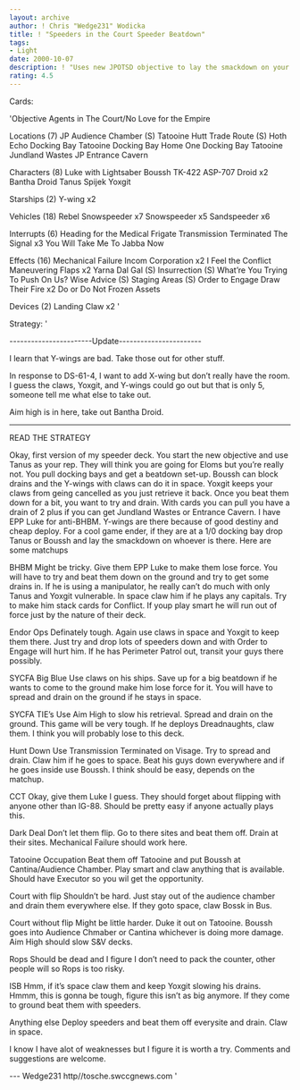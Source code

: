 ```yaml
---
layout: archive
author: ! Chris "Wedge231" Wodicka
title: ! "Speeders in the Court Speeder Beatdown"
tags:
- Light
date: 2000-10-07
description: ! "Uses new JPOTSD objective to lay the smackdown on your opponent."
rating: 4.5
---
```

Cards: 

'Objective Agents in The Court/No Love for the Empire

Locations (7)
JP Audience Chamber (S)
Tatooine Hutt Trade Route (S)
Hoth Echo Docking Bay
Tatooine Docking Bay
Home One Docking Bay
Tatooine Jundland Wastes
JP Entrance Cavern

Characters (8)
Luke with Lightsaber
Boussh
TK-422
ASP-707 Droid x2
Bantha Droid
Tanus Spijek
Yoxgit

Starships (2)
Y-wing x2

Vehicles (18)
Rebel Snowspeeder x7
Snowspeeder x5
Sandspeeder x6

Interrupts (6)
Heading for the Medical Frigate
Transmission Terminated
The Signal x3
You Will Take Me To Jabba Now

Effects (16)
Mechanical Failure
Incom Corporation x2
I Feel the Conflict
Maneuvering Flaps x2
Yarna Dal Gal (S)
Insurrection (S)
What&#8217;re You Trying To Push On Us?
Wise Advice (S)
Staging Areas (S)
Order to Engage
Draw Their Fire x2
Do or Do Not
Frozen Assets

Devices (2)
Landing Claw x2 '

Strategy: '

-----------------------Update-----------------------

I learn that Y-wings are bad. Take those out for other stuff.

In response to DS-61-4, I want to add X-wing but don’t really have the room. I guess the claws, Yoxgit, and Y-wings could go out but that is only 5, someone tell me what else to take out.

Aim high is in here, take out Bantha Droid.

---------------------------------------------------------

READ THE STRATEGY

Okay, first version of my speeder deck. You start the new objective and use Tanus as your rep. They will think you are going for Eloms but you’re really not. You pull docking bays and get a beatdown set-up. Boussh can block drains and the Y-wings with claws can do it in space. Yoxgit keeps your claws from geing cancelled as you just retrieve it back. Once you beat them down for a bit, you want to try and drain. With cards you can pull you have a drain of 2 plus if you can get Jundland Wastes or Entrance Cavern. I have EPP Luke for anti-BHBM. Y-wings are there because of good destiny and cheap deploy. For a cool game ender, if they are at a 1/0 docking bay drop Tanus or Boussh and lay the smackdown on whoever is there. Here are some matchups

BHBM Might be tricky. Give them EPP Luke to make them lose force. You will have to try and beat them down on the ground and try to get some drains in. If he is using a manipulator, he really can’t do much with only Tanus and Yoxgit vulnerable. In space claw him if he plays any capitals. Try to make him stack cards for Conflict. If youp play smart he will run out of force just by the nature of their deck.

Endor Ops Definately tough. Again use claws in space and Yoxgit to keep them there. Just try and drop lots of speeders down and with Order to Engage will hurt him. If he has Perimeter Patrol out, transit your guys there possibly.

SYCFA Big Blue Use claws on his ships. Save up for a big beatdown if he wants to come to the ground make him lose force for it. You will have to spread and drain on the ground if he stays in space.

SYCFA TIE’s Use Aim High to slow his retrieval. Spread and drain on the ground. This game will be very tough. If he deploys Dreadnaughts, claw them. I think you will probably lose to this deck.

Hunt Down Use Transmission Terminated on Visage. Try to spread and drain. Claw him if he goes to space. Beat his guys down everywhere and if he goes inside use Boussh. I think should be easy, depends on the matchup.

CCT Okay, give them Luke I guess. They should forget about flipping with anyone other than IG-88. Should be pretty easy if anyone actually plays this.

Dark Deal Don’t let them flip. Go to there sites and beat them off. Drain at their sites. Mechanical Failure should work here.

Tatooine Occupation Beat them off Tatooine and put Boussh at Cantina/Audience Chamber. Play smart and claw anything that is available. Should have Executor so you wil get the opportunity.

Court with flip Shouldn’t be hard. Just stay out of the audience chamber and drain them everywhere else. If they goto space, claw Bossk in Bus.

Court without flip Might be little harder. Duke it out on Tatooine. Boussh goes into Audience Chmaber or Cantina whichever is doing more damage. Aim High should slow S&V decks.

Rops Should be dead and I figure I don’t need to pack the counter, other people will so Rops is too risky.

ISB Hmm, if it’s space claw them and keep Yoxgit slowing his drains. Hmmm, this is gonna be tough, figure this isn’t as big anymore. If they come to ground beat them with speeders.

Anything else Deploy speeders and beat them off everysite and drain. Claw in space.

I know I have alot of weaknesses but I figure it is worth a try. Comments and suggestions are welcome.

--- Wedge231
http//tosche.swccgnews.com   '